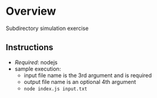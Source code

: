 # Overview

Subdirectory simulation exercise

## Instructions

- *Required*: nodejs
- sample execution:
    - input file name is the 3rd argument and is required
    - output file name is an optional 4th argument
    - ```node index.js input.txt```